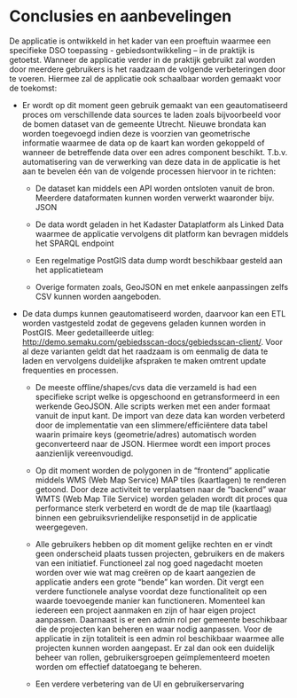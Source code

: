 # Conclusies en aanbevelingen
De applicatie is ontwikkeld in het kader van een proeftuin waarmee een specifieke DSO toepassing - gebiedsontwikkeling – in de praktijk is getoetst. Wanneer de applicatie verder in de praktijk gebruikt zal worden door meerdere gebruikers is het raadzaam de volgende verbeteringen door te voeren. Hiermee zal de applicatie ook schaalbaar worden gemaakt voor de toekomst:

* Er wordt op dit moment geen gebruik gemaakt van een geautomatiseerd proces om verschillende data sources te laden zoals bijvoorbeeld voor de bomen dataset van de gemeente Utrecht. Nieuwe brondata kan worden toegevoegd indien deze is voorzien van  geometrische informatie waarmee de data op de kaart kan worden gekoppeld of wanneer de betreffende data over een adres component beschikt. T.b.v. automatisering van de verwerking van deze data in de applicatie is het aan te bevelen één van de volgende processen hiervoor in te richten:

    * De dataset kan middels een  API worden ontsloten vanuit de bron. Meerdere dataformaten kunnen worden verwerkt waaronder bijv. JSON
    
    * De data wordt geladen in het Kadaster Dataplatform als Linked Data waarmee de applicatie vervolgens dit platform kan bevragen middels het  SPARQL endpoint
    
    * Een regelmatige PostGIS data dump wordt beschikbaar gesteld aan het applicatieteam
    
    * Overige formaten zoals, GeoJSON en met enkele aanpassingen zelfs CSV kunnen worden aangeboden. 

* De data dumps kunnen geautomatiseerd worden, daarvoor kan een ETL worden vastgesteld zodat de gegevens geladen kunnen worden in PostGIS. Meer gedetailleerde uitleg: http://demo.semaku.com/gebiedsscan-docs/gebiedsscan-client/. Voor al deze varianten geldt dat het raadzaam is om eenmalig de data te laden en vervolgens duidelijke afspraken te maken omtrent update frequenties en processen.

    * De meeste offline/shapes/cvs data die  verzameld is had een specifieke script welke is opgeschoond en getransformeerd in een werkende GeoJSON. Alle scripts werken met een ander formaat vanuit de input kant. De import van deze data kan worden verbeterd door de implementatie van  een slimmere/efficiëntere data tabel  waarin primaire keys (geometrie/adres) automatisch worden geconverteerd naar de JSON. Hiermee wordt een import proces aanzienlijk vereenvoudigd.
    
    * Op dit moment worden de polygonen in de “frontend” applicatie middels WMS (Web Map Service) MAP tiles (kaartlagen) te renderen getoond. Door deze activiteit te verplaatsen naar de “backend” waar WMTS (Web Map Tile Service) worden geladen wordt dit proces qua performance sterk verbeterd en wordt de de map tile (kaartlaag) binnen een gebruiksvriendelijke responsetijd in de applicatie weergegeven.

    * Alle gebruikers hebben op dit moment gelijke rechten en er vindt geen onderscheid plaats tussen projecten, gebruikers en de makers van een initiatief. Functioneel zal nog goed nagedacht moeten worden over  wie wat mag creëren op de kaart aangezien de applicatie anders een grote “bende” kan worden. Dit vergt een verdere functionele analyse voordat deze functionaliteit op een waarde toevoegende manier kan functioneren. Momenteel kan iedereen een project aanmaken en zijn of haar eigen project aanpassen. Daarnaast is er een admin rol per gemeente beschikbaar die de projecten kan beheren en waar nodig aanpassen. Voor de applicatie in zijn totaliteit is een admin rol beschikbaar waarmee alle projecten kunnen worden aangepast. Er zal dan ook een duidelijk  beheer van rollen, gebruikersgroepen geïmplementeerd moeten worden om effectief datatoegang te beheren.

    * Een verdere verbetering van de UI en gebruikerservaring
